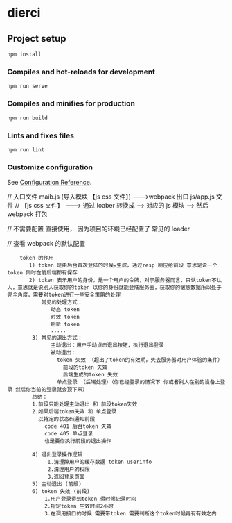 # dierci

## Project setup

```
npm install
```

### Compiles and hot-reloads for development

```
npm run serve
```

### Compiles and minifies for production

```
npm run build
```

### Lints and fixes files

```
npm run lint
```

### Customize configuration

See [Configuration Reference](https://cli.vuejs.org/config/).

// 入口文件 maib.js (导入模块 【js css 文件】) --->webpack 出口 js/app.js 文件
// 【js css 文件】 ---> 通过 loaber 转换成 --> 对应的 js 模块 --> 然后 webpack 打包

// 不需要配置 直接使用， 因为项目的环境已经配置了 常见的 loader

// 查看 webpack 的默认配置

<!-- 退出业务 -->

        token 的作用
           1) token 是由后台首次登陆的时候=生成，通过resp 响应给前段 意思是说一个token 同时在前后端都有保存
           2) token 表示用户的身份，是一个用户的令牌，对于服务器而言，只认token不认人，意思就是说别人获取你的token 以你的身份就能登陆服务器，获取你的敏感数据所以处于完全角度，需要对token进行一些安全策略的处理
               常见的处理方式：
                  动态 token
                  时效 token
                  刷新 token
                  .....
            3) 常见的退出方式：
                  主动退出：用户手动点击退出按钮，执行退出登录
                  被动退出：
                    token 失效 （超出了token的有效期，失去服务器对用户体验的条件）
                      前段的token 失效
                      后端生成的token 失效
                    单点登录 （后端处理）（你已经登录的情况下 你或者别人在别的设备上登录 然后你当前的登录就会顶下来）
            总结：
            1.前段只能处理主动退出 和 前段token失效
            2.如果后端token失效 和 单点登录
              以特定的状态码通知前段
                code 401 后台token 失效
                code 405 单点登录
                也是要你执行前段的退出操作

            4) 退出登录操作逻辑
                 1.清理掉用户的缓存数据 token userinfo
                 2.清理用户的权限
                 3.返回登录页面
            5) 主动退出 (前段)
            6) token 失效 (前段)
                1.用户登录得到token 得时候记录时间
                2.指定token 生效时间2小时
                3.在调用接口的时候 需要带token 需要判断这个token时候再有有效之内

<!--
  侧边导航栏业务
1.动态路由的场景
    根据陆游的配置，动态生成侧边导航含，路由发生变化，对应的侧边菜单栏也会发生变化
2.静态菜单的生成
    菜单:
    el-menu 整个菜单
    el-ub-menu 包含子菜单一级菜单
    el-menu-item 子菜单 或者 一级菜单 （跳转页面）
    如果他 el-menu-item做二级菜单需要包含在 el-ub-menu 里面
2.实现动态路由和菜单的思路
    1.创建路由和对应的页面组件
    2.在sidebarMenu.vue 中加载创建的路由
        router.options.routes 获取完整的路由
          优点：
             不会重复出现二级路由的情况
          缺点：
              只能获取当前的路由，对于新增或者减少的路由 无法获取在后期配合用户权限的时候，不能根据用户权限更新路由表---无法更新侧边菜单
        router.getRoutes()
          优点：能够获取完整的路由，对于路由的变化（象新增或者删除都能拿到），也能拿到变化后的路由表，配合用户的权限只能用这种方式的路由
          缺点：
            二级路由重复，并且和以及路由放在同一个层级
        问题：
          1.处理重复的路由
          2.有些路由不应出现在菜单中（/login,401,404）
            以什么原则决定到底是否在菜单中 核心
               1.meta 路由原信息 如果存在 (meta && meta.icon && meta.title) 就该出现
                  如果存在chilfren  以他来显示  el-ub-menu 显示一级菜单 然后以el-menu-item 显示children的二级菜单
                2.不存在children 以他来显示el-menu-item一级菜单
               如果不满足这个条件 (meta && meta.icon && meta.title) 就不应该出现

    3.根据获取的路由对象，遍历输出对应的菜单

     -->
